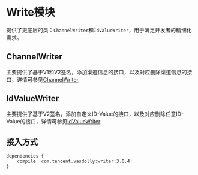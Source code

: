# Write模块
提供了更底层的类：`ChannelWriter`和`IdValueWriter`，用于满足开发者的精细化需求。

## ChannelWriter
主要提供了基于V1和V2签名，添加渠道信息的接口，以及对应删除渠道信息的接口，详情可参见[ChannelWriter](https://github.com/Tencent/VasDolly/blob/master/writer/src/main/java/com/tencent/vasdolly/writer/ChannelWriter.java)

## IdValueWriter
主要提供了基于V2签名，添加自定义ID-Value的接口，以及对应删除任意ID-Value的接口，详情可参见[IdValueWriter](https://github.com/Tencent/VasDolly/blob/master/writer/src/main/java/com/tencent/vasdolly/writer/IdValueWriter.java)

## 接入方式
```
dependencies {
    compile 'com.tencent.vasdolly:writer:3.0.4'
}
```
